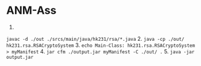 # ANM-Ass
1.
`javac -d ./out ./srcs/main/java/hk231/rsa/*.java`
2.
`java -cp ./out/ hk231.rsa.RSACryptoSystem`
3.
`echo Main-Class: hk231.rsa.RSACryptoSystem > myManifest`
4.
`jar cfm ./output.jar myManifest -C ./out/ .`
5.
`java -jar  output.jar`